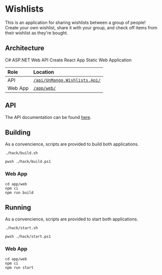 # Wishlists

This is an application for sharing wishlists between a group of people!
Create your own wishlist, share it with your group, and check off items from their wishlist as they're bought.

## Architecture

C# ASP.NET Web API
Create React App Static Web Application

|Role|Location|
|:---|:-------|
|API|[`/api/UnMango.Wishlists.Api/`](./api/UnMango.Wishlists.Api/)|
|Web App|[`/app/web/`](./app/web/)|

## API

The API documentation can be found [here](./api/UnMango.Wishlists.Api/README.md).

## Building

As a convencience, scripts are provided to build both applications.

```shell
./hack/build.sh
```

```shell
pwsh ./hack/build.ps1
```

### Web App

```shell
cd app/web
npm ci
npm run build
```

## Running

As a convencience, scripts are provided to start both applications.

```shell
./hack/start.sh
```

```shell
pwsh ./hack/start.ps1
```

### Web App

```shell
cd app/web
npm ci
npm run start
```
